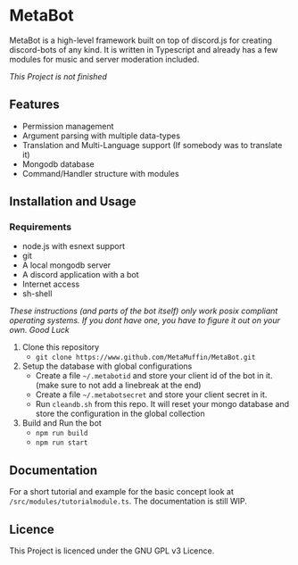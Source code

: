 # MetaBot

MetaBot is a high-level framework built on top of discord.js for creating discord-bots of any kind.
It is written in Typescript and already has a few modules for music and server moderation included.

*This Project is not finished*

## Features

- Permission management
- Argument parsing with multiple data-types
- Translation and Multi-Language support (If somebody was to translate it)
- Mongodb database
- Command/Handler structure with modules

## Installation and Usage

### Requirements
- node.js with esnext support
- git
- A local mongodb server
- A discord application with a bot
- Internet access
- sh-shell

*These instructions (and parts of the bot itself) only work posix compliant operating systems. If you dont have one, you have to figure it out on your own. Good Luck*

1. Clone this repository
    - `git clone https://www.github.com/MetaMuffin/MetaBot.git`
2. Setup the database with global configurations
    - Create a file `~/.metabotid` and store your client id of the bot in it. (make sure to not add a linebreak at the end)
    - Create a file `~/.metabotsecret` and store your client secret in it.
    - Run `cleandb.sh` from this repo. It will reset your mongo database and store the configuration in the global collection
3. Build and Run the bot
    - `npm run build`
    - `npm run start`


## Documentation

For a short tutorial and example for the basic concept look at `/src/modules/tutorialmodule.ts`.
The documentation is still WIP.

## Licence

This Project is licenced under the GNU GPL v3 Licence.
